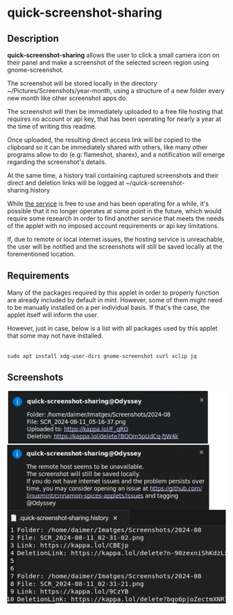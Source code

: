 quick-screenshot-sharing
===

## Description
**quick-screenshot-sharing** allows the user to click a small camera icon on their panel and make a screenshot of the selected screen region using gnome-screenshot.

The screenshot will be stored locally in the directory ~/Pictures/Screenshots/year-month, using a structure of a new folder every new month like other screenshot apps do.

The screenshot will then be immediately uploaded to a free file hosting that requires no account or api key, that has been operating for nearly a year at the time of writing this readme.

Once uploaded, the resulting direct access link will be copied to the clipboard so it can be immediately shared with others, like many other programs allow to do (e.g: flameshot, sharex), and a notification will emerge regarding the screenshot's details.

At the same time, a history trail containing captured screenshots and their direct and deletion links will be logged at ~/quick-screenshot-sharing.history

While [the service](https://kappa.lol) is free to use and has been operating for a while, it's possible that it no longer operates at some point in the future, which would require some research in order to find another service that meets the needs of the applet with no imposed account requirements or api key limitations.

If, due to remote or local internet issues, the hosting service is unreachable, the user will be notified and the screenshots will still be saved locally at the forementioned location.

## Requirements

Many of the packages required by this applet in order to properly function are already included by default in mint. However, some of them might need to be manually installed on a per individual basis. If that's the case, the applet itself will inform the user.

However, just in case, below is a list with all packages used by this applet that some may not have installed.

```

sudo apt install xdg-user-dirs gnome-screenshot curl xclip jq

```

## Screenshots

![Image 1](./screenshot.png)

